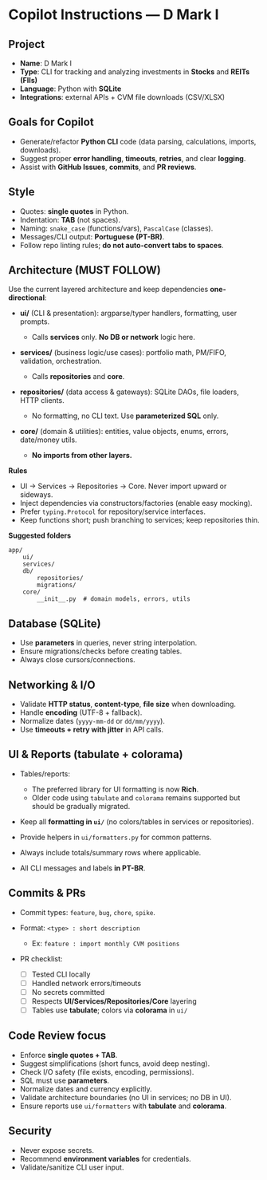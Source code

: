 # Copilot Instructions — D Mark I

## Project

* **Name**: D Mark I
* **Type**: CLI for tracking and analyzing investments in **Stocks** and **REITs (FIIs)**
* **Language**: Python with **SQLite**
* **Integrations**: external APIs + CVM file downloads (CSV/XLSX)

## Goals for Copilot

* Generate/refactor **Python CLI** code (data parsing, calculations, imports, downloads).
* Suggest proper **error handling**, **timeouts**, **retries**, and clear **logging**.
* Assist with **GitHub Issues**, **commits**, and **PR reviews**.

## Style

* Quotes: **single quotes** in Python.
* Indentation: **TAB** (not spaces).
* Naming: `snake_case` (functions/vars), `PascalCase` (classes).
* Messages/CLI output: **Portuguese (PT-BR)**.
* Follow repo linting rules; **do not auto-convert tabs to spaces**.

## Architecture (MUST FOLLOW)

Use the current layered architecture and keep dependencies **one-directional**:

* **ui/** (CLI & presentation): argparse/typer handlers, formatting, user prompts.
  * Calls **services** only. **No DB or network** logic here.

* **services/** (business logic/use cases): portfolio math, PM/FIFO, validation, orchestration.
  * Calls **repositories** and **core**.

* **repositories/** (data access & gateways): SQLite DAOs, file loaders, HTTP clients.
  * No formatting, no CLI text. Use **parameterized SQL** only.

* **core/** (domain & utilities): entities, value objects, enums, errors, date/money utils.
  * **No imports from other layers.**

**Rules**

* UI → Services → Repositories → Core. Never import upward or sideways.
* Inject dependencies via constructors/factories (enable easy mocking).
* Prefer `typing.Protocol` for repository/service interfaces.
* Keep functions short; push branching to services; keep repositories thin.

**Suggested folders**

```
app/
	ui/
	services/
	db/
		repositories/
		migrations/
	core/
		__init__.py  # domain models, errors, utils
```

## Database (SQLite)

* Use **parameters** in queries, never string interpolation.
* Ensure migrations/checks before creating tables.
* Always close cursors/connections.

## Networking & I/O

* Validate **HTTP status**, **content-type**, **file size** when downloading.
* Handle **encoding** (UTF-8 + fallback).
* Normalize dates (`yyyy-mm-dd` or `dd/mm/yyyy`).
* Use **timeouts + retry with jitter** in API calls.

## UI & Reports (tabulate + colorama)

* Tables/reports:

	* The preferred library for UI formatting is now **Rich**.  
	* Older code using `tabulate` and `colorama` remains supported but should be gradually migrated.


* Keep all **formatting in `ui/`** (no colors/tables in services or repositories).
* Provide helpers in `ui/formatters.py` for common patterns.
* Always include totals/summary rows where applicable.
* All CLI messages and labels **in PT-BR**.

## Commits & PRs

* Commit types: `feature`, `bug`, `chore`, `spike`.
* Format: `<type> : short description`

	* Ex: `feature : import monthly CVM positions`
* PR checklist:

	* [ ] Tested CLI locally
	* [ ] Handled network errors/timeouts
	* [ ] No secrets committed
	* [ ] Respects **UI/Services/Repositories/Core** layering
	* [ ] Tables use **tabulate**; colors via **colorama** in `ui/`

## Code Review focus

* Enforce **single quotes + TAB**.
* Suggest simplifications (short funcs, avoid deep nesting).
* Check I/O safety (file exists, encoding, permissions).
* SQL must use **parameters**.
* Normalize dates and currency explicitly.
* Validate architecture boundaries (no UI in services; no DB in UI).
* Ensure reports use `ui/formatters` with **tabulate** and **colorama**.

## Security

* Never expose secrets.
* Recommend **environment variables** for credentials.
* Validate/sanitize CLI user input.
